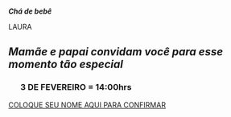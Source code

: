 <!DOCTYPE html>
<html lang="en">
 <head>
    <meta charset="UTF-8">
    <meta name="viewport" content="width=device-width, initial-scale=1.0">
    <link rel="stylesheet" href="INDEX.CSS">
    <link rel="stylesheet" href="image.png"
 </head>
<body>
    <br><i><strong><p>Chá de bebê</span></p></strong></i>

<head>
    <a1>LAURA</a1>
</head>
</html>
<html>
   <head>
      <body>
       <i><h2>Mamãe e papai convidam você para esse momento tão especial
       </i></h2> 
      </body>
   </head>
</html>

<html>
    <body>
        <ul>
        <H3>3 DE FEVEREIRO = 14:00hrs</H3>
        </ul>
    </body>
</html>

<html>  
 <heade>
    <body>
         <footer>
            <div>
             <a href='https://docs.google.com/spreadsheets/d/1ZTXZynWacC7tA2_QgGwk0SDpYZGMTX8VOTiLHPXB474/edit#gid=0'>COLOQUE SEU NOME AQUI PARA CONFIRMAR</a>
            </div>
        </footer>
    </body>
 </heade>   

</html>
